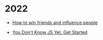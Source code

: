 # 2022


 - [How to win friends and influence people](How%20to%20win%20friends%20and%20influence%20people/index.md)

 - [You Don't Know JS Yet. Get Started](You%20Don't%20Know%20JS%20Yet.%20Get%20Started/index.md)
    
